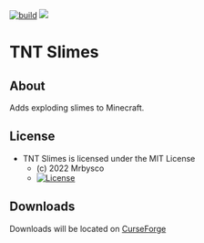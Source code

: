 [![build](https://github.com/Mrbysco/TntSlimes/actions/workflows/build.yml/badge.svg)](https://github.com/Mrbysco/TntSlimes/actions/workflows/build.yml) [![](http://cf.way2muchnoise.eu/versions/596703.svg)](https://www.curseforge.com/minecraft/mc-mods/tnt-slimes)

# TNT Slimes #

## About ##
Adds exploding slimes to Minecraft.

## License ##
* TNT Slimes is licensed under the MIT License
  - (c) 2022 Mrbysco
  - [![License](https://img.shields.io/badge/License-MIT-red.svg?style=flat)](http://opensource.org/licenses/MIT)

## Downloads ##
Downloads will be located on [CurseForge](https://www.curseforge.com/minecraft/mc-mods/tnt-slimes)
